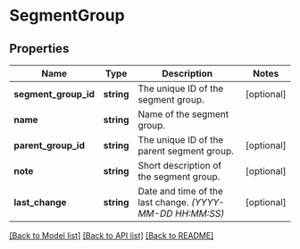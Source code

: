 # SegmentGroup

## Properties
Name | Type | Description | Notes
------------ | ------------- | ------------- | -------------
**segment_group_id** | **string** | The unique ID of the segment group. | [optional] 
**name** | **string** | Name of the segment group. | 
**parent_group_id** | **string** | The unique ID of the parent segment group. | [optional] 
**note** | **string** | Short description of the segment group. | [optional] 
**last_change** | **string** | Date and time of the last change. *(YYYY-MM-DD HH:MM:SS)* | [optional] 

[[Back to Model list]](../../README.md#documentation-for-models) [[Back to API list]](../../README.md#documentation-for-api-endpoints) [[Back to README]](../../README.md)


